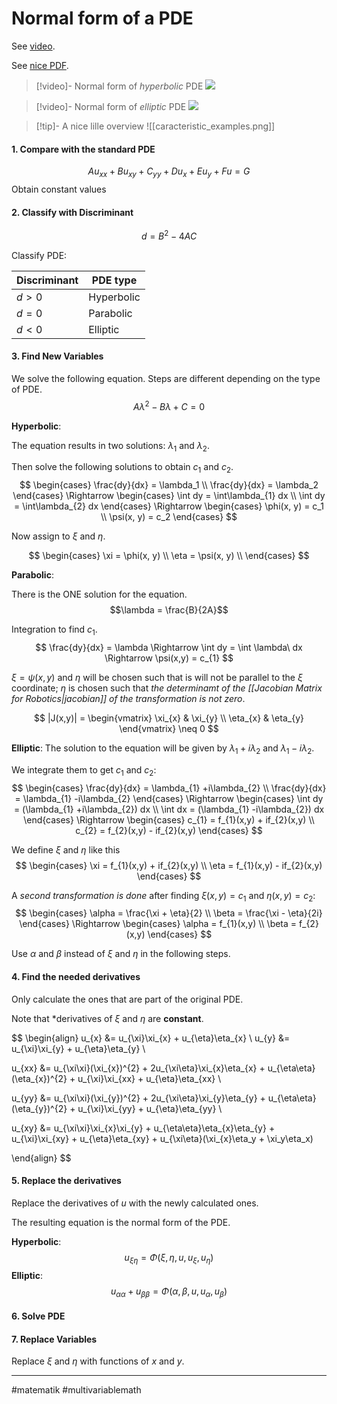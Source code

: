 # Normal form of a PDE
See [video](https://www.youtube.com/watch?v=x2zrBDBk2ps).

See [nice PDF](https://faculty.uml.edu//spennell/Teaching/PDE/classification.pdf).

>[!video]- Normal form of *hyperbolic* PDE
>![](https://www.youtube.com/watch?v=-iI8p1CtifU&list=PLZSrM0Ajr9iTk-vzVEyjJkKL2T5ZEeCgz&index=9)

>[!video]- Normal form of *elliptic* PDE
>![](https://www.youtube.com/watch?v=2uWh9y5Zuw0&list=PLZSrM0Ajr9iTk-vzVEyjJkKL2T5ZEeCgz&index=10)

>[!tip]- A nice lille overview
>![[caracteristic_examples.png]]

#### 1. Compare with the standard PDE
$$Au_{xx} + Bu_{xy} + C_{yy} + Du_{x} + Eu_{y} + Fu = G$$
Obtain constant values

#### 2. Classify with Discriminant

$$d = B^{2}-4AC$$


Classify PDE:

| Discriminant | PDE type   |
| ------------ | ---------- |
| $d>0$        | Hyperbolic |
| $d=0$        | Parabolic  |
| $d<0$        | Elliptic   |

#### 3. Find New Variables
We solve the following equation. Steps are different depending on the type of PDE.
$$A\lambda^{2} - B\lambda + C = 0$$

**Hyperbolic**:

The equation results in two solutions: $\lambda_1$ and $\lambda_2$.

Then solve the following solutions to obtain $c_1$ and $c_2$.
$$
\begin{cases}
\frac{dy}{dx} = \lambda_1 \\
\frac{dy}{dx} = \lambda_2
\end{cases}
\Rightarrow
\begin{cases}
\int dy = \int\lambda_{1} dx \\
\int dy = \int\lambda_{2} dx
\end{cases}
\Rightarrow
\begin{cases}
\phi(x, y) = c_1 \\
\psi(x, y) = c_2
\end{cases}
$$

Now assign to $\xi$ and $\eta$.

$$
\begin{cases}
\xi = \phi(x, y) \\
\eta = \psi(x, y) \\
\end{cases}
$$

**Parabolic**:

There is the ONE solution  for the equation.
$$\lambda = \frac{B}{2A}$$

Integration to find $c_{1}$.
$$
\frac{dy}{dx} = \lambda
\Rightarrow 
\int dy = \int \lambda\ dx
\Rightarrow 
\psi(x,y) = c_{1}
$$

$\xi = \psi(x,y)$ and $\eta$ will be chosen such that is will not be parallel to the $\xi$ coordinate; $\eta$ is chosen such that *the determinamt of the [[Jacobian Matrix for Robotics|jacobian]] of the transformation is not zero*.

$$
|J(x,y)| = 
\begin{vmatrix}
\xi_{x} & \xi_{y} \\
\eta_{x} & \eta_{y}
\end{vmatrix}
\neq 0
$$

**Elliptic**:
The solution to the equation will be given by $\lambda_{1} + i\lambda_{2}$ and  $\lambda_{1} - i\lambda_{2}$.

We integrate them to get $c_{1}$ and $c_{2}$:
$$
\begin{cases}
\frac{dy}{dx} = \lambda_{1} +i\lambda_{2} \\
\frac{dy}{dx} = \lambda_{1} -i\lambda_{2}
\end{cases}
\Rightarrow
\begin{cases}
\int dy = (\lambda_{1} +i\lambda_{2}) dx \\
\int dx = (\lambda_{1} -i\lambda_{2}) dx
\end{cases}
\Rightarrow
\begin{cases}
c_{1} = f_{1}(x,y) + if_{2}(x,y) \\
c_{2} = f_{2}(x,y) - if_{2}(x,y)
\end{cases}
$$

We define $\xi$ and $\eta$ like this
$$
\begin{cases}
\xi  = f_{1}(x,y) + if_{2}(x,y) \\
\eta = f_{1}(x,y) - if_{2}(x,y)
\end{cases}
$$


A *second transformation is done* after finding  $\xi(x, y) = c_{1}$ and $\eta(x,y) = c_{2}$:
$$
\begin{cases}
\alpha = \frac{\xi + \eta}{2} \\
\beta = \frac{\xi - \eta}{2i}
\end{cases}
\Rightarrow
\begin{cases}
\alpha = f_{1}(x,y) \\
\beta = f_{2}(x,y)
\end{cases}
$$

Use $\alpha$ and $\beta$ instead of $\xi$ and $\eta$ in the following steps.

#### 4. Find the needed derivatives
Only calculate the ones that are part of the original PDE.

Note that *derivatives of $\xi$ and $\eta$ are **constant**.

$$
\begin{align}
u_{x} &= u_{\xi}\xi_{x} + u_{\eta}\eta_{x} \\
u_{y} &= u_{\xi}\xi_{y} + u_{\eta}\eta_{y} \\

u_{xx} &= u_{\xi\xi}(\xi_{x})^{2} + 2u_{\xi\eta}\xi_{x}\eta_{x} + u_{\eta\eta}(\eta_{x})^{2} + u_{\xi}\xi_{xx} + u_{\eta}\eta_{xx} \\

u_{yy} &= u_{\xi\xi}(\xi_{y})^{2} + 2u_{\xi\eta}\xi_{y}\eta_{y} + u_{\eta\eta}(\eta_{y})^{2} + u_{\xi}\xi_{yy} + u_{\eta}\eta_{yy} \\

u_{xy} &= u_{\xi\xi}\xi_{x}\xi_{y} + u_{\eta\eta}\eta_{x}\eta_{y} + u_{\xi}\xi_{xy} + u_{\eta}\eta_{xy} + u_{\xi\eta}(\xi_{x}\eta_y + \xi_y\eta_x)

\end{align}
$$

#### 5. Replace the derivatives
Replace the derivatives of $u$ with the newly calculated ones.

The resulting equation is the normal form of the PDE.

**Hyperbolic**:
$$u_{\xi\eta} = \Phi(\xi, \eta,u,u_\xi,u_\eta)$$
**Elliptic**:
$$u_{\alpha\alpha} + u_{\beta\beta} = \Phi(\alpha, \beta, u, u_{\alpha}, u_{\beta})$$

#### 6. Solve PDE

#### 7. Replace Variables
Replace $\xi$ and $\eta$ with functions of $x$ and $y$.

---
#matematik #multivariablemath
